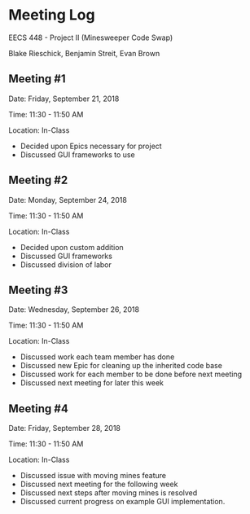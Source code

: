 # Meeting Log
EECS 448 - Project II (Minesweeper Code Swap)

Blake Rieschick, Benjamin Streit, Evan Brown

## Meeting \#1
Date: Friday, September 21, 2018

Time: 11:30 - 11:50 AM

Location: In-Class

  * Decided upon Epics necessary for project
  * Discussed GUI frameworks to use

## Meeting \#2
Date: Monday, September 24, 2018

Time: 11:30 - 11:50 AM

Location: In-Class

  * Decided upon custom addition
  * Discussed GUI frameworks
  * Discussed division of labor

## Meeting \#3
Date: Wednesday, September 26, 2018

Time: 11:30 - 11:50 AM

Location: In-Class

  * Discussed work each team member has done
  * Discussed new Epic for cleaning up the inherited code base
  * Discussed work for each member to be done before next meeting
  * Discussed next meeting for later this week

## Meeting \#4
Date: Friday, September 28, 2018

Time: 11:30 - 11:50 AM

Location: In-Class

  * Discussed issue with moving mines feature
  * Discussed next meeting for the following week
  * Discussed next steps after moving mines is resolved
  * Discussed current progress on example GUI implementation.
